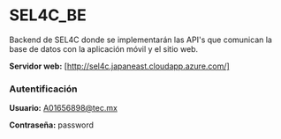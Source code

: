 # SEL4C_BE
Backend de SEL4C donde se implementarán las API's que comunican la base de datos con la aplicación móvil y el sitio web.

**Servidor web:** [http://sel4c.japaneast.cloudapp.azure.com/]

### Autentificación
**Usuario:** A01656898@tec.mx

**Contraseña:** password
